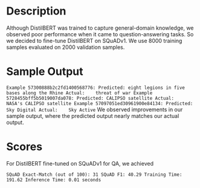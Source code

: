 # Description

Although DistilBERT was trained to capture general-domain knowledge, we observed poor performance when it came to question-answering tasks. So we decided to fine-tune DistilBERT on SQuADv1. We use 8000 training samples evaluated on 2000 validation samples.

# Sample Output

`Example 57300888b2c2fd1400568776:
        Predicted: eight legions in five bases along the Rhine
        Actual:    threat of war
Example 5728455bff5b5019007da078:
        Predicted: CALIPSO satellite
        Actual:    NASA's CALIPSO satellite
Example 57097051ed30961900e84134:
        Predicted: Sky Digital
        Actual:    Sky Active`
We observed improvements in our sample output, where the predicted output nearly matches our actual output.

# Scores

For DistilBERT fine-tuned on SQuADv1 for QA, we achieved

`SQuAD Exact-Match (out of 100): 31
SQuAD F1: 40.29
Training Time: 191.62
Inference Time: 0.01 seconds`
